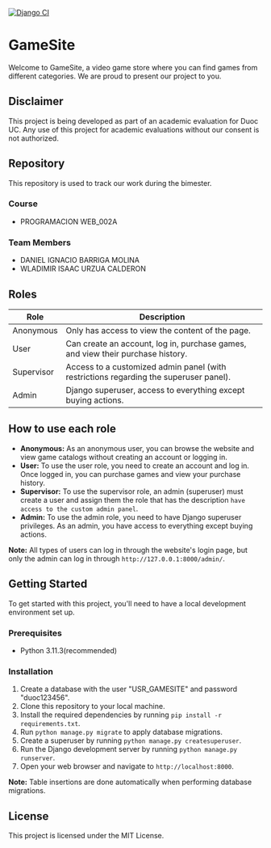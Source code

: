 [![Django CI](https://github.com/Wladimir3984/PROYECTO_BIMESTRE_PROGRAMACION_WEB/actions/workflows/pipeline.yml/badge.svg)](https://github.com/Wladimir3984/PROYECTO_BIMESTRE_PROGRAMACION_WEB/actions/workflows/pipeline.yml)
# GameSite

Welcome to GameSite, a video game store where you can find games from different categories. We are proud to present our project to you.

## Disclaimer

This project is being developed as part of an academic evaluation for Duoc UC. Any use of this project for academic evaluations without our consent is not authorized.

## Repository

This repository is used to track our work during the bimester.

### Course

- PROGRAMACION WEB_002A

### Team Members

- DANIEL IGNACIO BARRIGA MOLINA
- WLADIMIR ISAAC URZUA CALDERON


## Roles

| Role | Description |
|------|-------------|
| Anonymous | Only has access to view the content of the page. |
| User | Can create an account, log in, purchase games, and view their purchase history. |
| Supervisor | Access to a customized admin panel (with restrictions regarding the superuser panel). |
| Admin | Django superuser, access to everything except buying actions. |

## How to use each role

- **Anonymous:** As an anonymous user, you can browse the website and view game catalogs without creating an account or logging in.
- **User:** To use the user role, you need to create an account and log in. Once logged in, you can purchase games and view your purchase history.
- **Supervisor:** To use the supervisor role, an admin (superuser) must create a user and assign them the role that has the description `have access to the custom admin panel`.
- **Admin:** To use the admin role, you need to have Django superuser privileges. As an admin, you have access to everything except buying actions.

**Note:** All types of users can log in through the website's login page, but only the admin can log in through `http://127.0.0.1:8000/admin/`.

## Getting Started

To get started with this project, you'll need to have a local development environment set up.

### Prerequisites

- Python 3.11.3(recommended)

### Installation

1. Create a database with the user "USR_GAMESITE" and password "duoc123456".
2. Clone this repository to your local machine.
3. Install the required dependencies by running `pip install -r requirements.txt`.
4. Run `python manage.py migrate` to apply database migrations.
5. Create a superuser by running `python manage.py createsuperuser`.
6. Run the Django development server by running `python manage.py runserver`.
7. Open your web browser and navigate to `http://localhost:8000`.

**Note:** Table insertions are done automatically when performing database migrations.

## License

This project is licensed under the MIT License.
